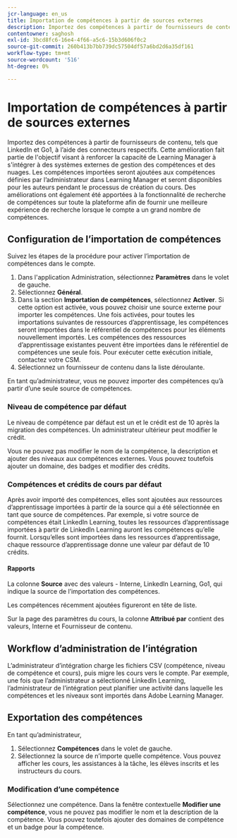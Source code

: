 ```yaml
---
jcr-language: en_us
title: Importation de compétences à partir de sources externes
description: Importez des compétences à partir de fournisseurs de contenu, tels que LinkedIn et Go1, à l’aide des connecteurs respectifs.  Les compétences importées seront ajoutées aux compétences définies par l’administrateur dans Learning Manager et seront disponibles pour les auteurs pendant le processus de création du cours.
contentowner: saghosh
exl-id: 3bcd8fc6-16e4-4f66-a5c6-15b3d606f0c2
source-git-commit: 260b413b7bb739dc57504df57a6bd2d6a35df161
workflow-type: tm+mt
source-wordcount: '516'
ht-degree: 0%

---
```


# Importation de compétences à partir de sources externes

Importez des compétences à partir de fournisseurs de contenu, tels que LinkedIn et Go1, à l’aide des connecteurs respectifs. Cette amélioration fait partie de l&#39;objectif visant à renforcer la capacité de Learning Manager à s&#39;intégrer à des systèmes externes de gestion des compétences et des nuages. Les compétences importées seront ajoutées aux compétences définies par l’administrateur dans Learning Manager et seront disponibles pour les auteurs pendant le processus de création du cours. Des améliorations ont également été apportées à la fonctionnalité de recherche de compétences sur toute la plateforme afin de fournir une meilleure expérience de recherche lorsque le compte a un grand nombre de compétences.

## Configuration de l’importation de compétences

Suivez les étapes de la procédure pour activer l’importation de compétences dans le compte.

1. Dans l&#39;application Administration, sélectionnez **Paramètres** dans le volet de gauche.
1. Sélectionnez **Général**.
1. Dans la section **Importation de compétences**, sélectionnez **Activer**. Si cette option est activée, vous pouvez choisir une source externe pour importer les compétences. Une fois activées, pour toutes les importations suivantes de ressources d’apprentissage, les compétences seront importées dans le référentiel de compétences pour les éléments nouvellement importés. Les compétences des ressources d’apprentissage existantes peuvent être importées dans le référentiel de compétences une seule fois. Pour exécuter cette exécution initiale, contactez votre CSM.
1. Sélectionnez un fournisseur de contenu dans la liste déroulante.

En tant qu’administrateur, vous ne pouvez importer des compétences qu’à partir d’une seule source de compétences.

### Niveau de compétence par défaut

Le niveau de compétence par défaut est un et le crédit est de 10 après la migration des compétences. Un administrateur ultérieur peut modifier le crédit.

Vous ne pouvez pas modifier le nom de la compétence, la description et ajouter des niveaux aux compétences externes. Vous pouvez toutefois ajouter un domaine, des badges et modifier des crédits.

### Compétences et crédits de cours par défaut

Après avoir importé des compétences, elles sont ajoutées aux ressources d’apprentissage importées à partir de la source qui a été sélectionnée en tant que source de compétences. Par exemple, si votre source de compétences était LinkedIn Learning, toutes les ressources d’apprentissage importées à partir de LinkedIn Learning auront les compétences qu’elle fournit. Lorsqu’elles sont importées dans les ressources d’apprentissage, chaque ressource d’apprentissage donne une valeur par défaut de 10 crédits.

#### Rapports

La colonne **Source** avec des valeurs - Interne, LinkedIn Learning, Go1, qui indique la source de l’importation des compétences.

Les compétences récemment ajoutées figureront en tête de liste.

Sur la page des paramètres du cours, la colonne **Attribué par** contient des valeurs, Interne et Fournisseur de contenu.


## Workflow d’administration de l’intégration

L’administrateur d’intégration charge les fichiers CSV (compétence, niveau de compétence et cours), puis migre les cours vers le compte. Par exemple, une fois que l’administrateur a sélectionné LinkedIn Learning, l’administrateur de l’intégration peut planifier une activité dans laquelle les compétences et les niveaux sont importés dans Adobe Learning Manager.

## Exportation des compétences

En tant qu’administrateur,

1. Sélectionnez **Compétences** dans le volet de gauche.
1. Sélectionnez la source de n’importe quelle compétence. Vous pouvez afficher les cours, les assistances à la tâche, les élèves inscrits et les instructeurs du cours.

### Modification d’une compétence

Sélectionnez une compétence. Dans la fenêtre contextuelle **Modifier une compétence**, vous ne pouvez pas modifier le nom et la description de la compétence. Vous pouvez toutefois ajouter des domaines de compétence et un badge pour la compétence.
